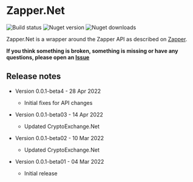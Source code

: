 # Zapper.Net
![Build status](https://travis-ci.com/JKorf/Zapper.Net.svg?branch=master) ![Nuget version](https://img.shields.io/nuget/v/Zapper.net.svg)  ![Nuget downloads](https://img.shields.io/nuget/dt/Zapper.Net.svg)

Zapper.Net is a wrapper around the Zapper API as described on [Zapper](https://api.zapper.fi/api/static/index.html).

**If you think something is broken, something is missing or have any questions, please open an [Issue](https://github.com/JKorf/Zapper.Net/issues)**

## Release notes
* Version 0.0.1-beta4 - 28 Apr 2022
    * Initial fixes for API changes

* Version 0.0.1-beta03 - 14 Apr 2022
    * Updated CryptoExchange.Net

* Version 0.0.1-beta02 - 10 Mar 2022
    * Updated CryptoExchange.Net

* Version 0.0.1-beta01 - 04 Mar 2022
    * Initial release
